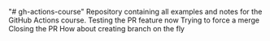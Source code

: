 "# gh-actions-course" 
Repository containing all examples and notes for the GitHub Actions course.
Testing the PR feature now
Trying to force a merge
Closing the PR
How about creating branch on the fly
